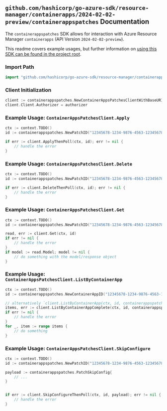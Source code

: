 
## `github.com/hashicorp/go-azure-sdk/resource-manager/containerapps/2024-02-02-preview/containerappspatches` Documentation

The `containerappspatches` SDK allows for interaction with Azure Resource Manager `containerapps` (API Version `2024-02-02-preview`).

This readme covers example usages, but further information on [using this SDK can be found in the project root](https://github.com/hashicorp/go-azure-sdk/tree/main/docs).

### Import Path

```go
import "github.com/hashicorp/go-azure-sdk/resource-manager/containerapps/2024-02-02-preview/containerappspatches"
```


### Client Initialization

```go
client := containerappspatches.NewContainerAppsPatchesClientWithBaseURI("https://management.azure.com")
client.Client.Authorizer = authorizer
```


### Example Usage: `ContainerAppsPatchesClient.Apply`

```go
ctx := context.TODO()
id := containerappspatches.NewPatchID("12345678-1234-9876-4563-123456789012", "example-resource-group", "containerAppName", "patchName")

if err := client.ApplyThenPoll(ctx, id); err != nil {
	// handle the error
}
```


### Example Usage: `ContainerAppsPatchesClient.Delete`

```go
ctx := context.TODO()
id := containerappspatches.NewPatchID("12345678-1234-9876-4563-123456789012", "example-resource-group", "containerAppName", "patchName")

if err := client.DeleteThenPoll(ctx, id); err != nil {
	// handle the error
}
```


### Example Usage: `ContainerAppsPatchesClient.Get`

```go
ctx := context.TODO()
id := containerappspatches.NewPatchID("12345678-1234-9876-4563-123456789012", "example-resource-group", "containerAppName", "patchName")

read, err := client.Get(ctx, id)
if err != nil {
	// handle the error
}
if model := read.Model; model != nil {
	// do something with the model/response object
}
```


### Example Usage: `ContainerAppsPatchesClient.ListByContainerApp`

```go
ctx := context.TODO()
id := containerappspatches.NewContainerAppID("12345678-1234-9876-4563-123456789012", "example-resource-group", "appName")

// alternatively `client.ListByContainerApp(ctx, id, containerappspatches.DefaultListByContainerAppOperationOptions())` can be used to do batched pagination
items, err := client.ListByContainerAppComplete(ctx, id, containerappspatches.DefaultListByContainerAppOperationOptions())
if err != nil {
	// handle the error
}
for _, item := range items {
	// do something
}
```


### Example Usage: `ContainerAppsPatchesClient.SkipConfigure`

```go
ctx := context.TODO()
id := containerappspatches.NewPatchID("12345678-1234-9876-4563-123456789012", "example-resource-group", "containerAppName", "patchName")

payload := containerappspatches.PatchSkipConfig{
	// ...
}


if err := client.SkipConfigureThenPoll(ctx, id, payload); err != nil {
	// handle the error
}
```
